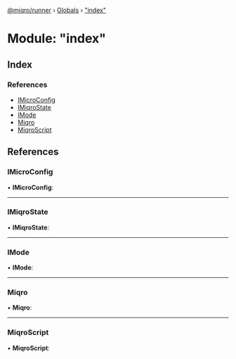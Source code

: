 [@miqro/runner](../README.md) › [Globals](../globals.md) › ["index"](_index_.md)

# Module: "index"

## Index

### References

* [IMicroConfig](_index_.md#imicroconfig)
* [IMiqroState](_index_.md#imiqrostate)
* [IMode](_index_.md#imode)
* [Miqro](_index_.md#miqro)
* [MiqroScript](_index_.md#miqroscript)

## References

###  IMicroConfig

• **IMicroConfig**:

___

###  IMiqroState

• **IMiqroState**:

___

###  IMode

• **IMode**:

___

###  Miqro

• **Miqro**:

___

###  MiqroScript

• **MiqroScript**:
